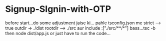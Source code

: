 # Signup-SIgnin-with-OTP
before start...do some adjustment jaise ki...
pahle tsconfig.json me 
strict --> true
outdir -> ./dist
rootdir --> ./src
aur include :["./src/**/*"]
bass...tsc -b 
then node dist/app.js or just have to run the code...
